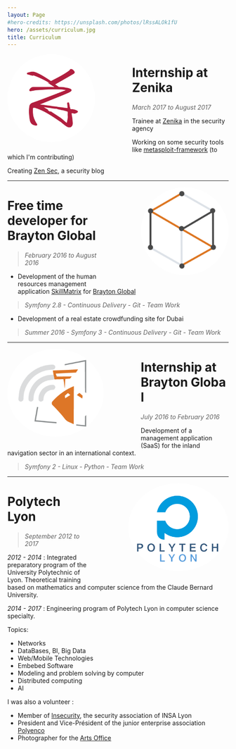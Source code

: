 ```yaml
---
layout: Page
#hero-credits: https://unsplash.com/photos/lRssALOk1fU
hero: /assets/curriculum.jpg
title: Curriculum
---
```


<img style="height: 200px;border-radius: 50%;float: left;margin-right: 6em;margin-bottom: 1em;" src="/assets/zenika.png" alt="Zenika"/>

# Internship at Zenika
> _March 2017 to August 2017_

Trainee at [Zenika](http://zenika.com/) in the security agency

Working on some security tools like [metasploit-framework](http://github.com/rapid7/metasploit-framework) (to which I'm contributing)

Creating [Zen Sec](#), a security blog

---

<img style="height: 200px;border-radius: 50%;float: right;margin-left: 6em;margin-bottom: 1em;" src="/assets/skillmatrix.png" alt="SkillMatrix"/>

# Free time developer for Brayton Global
> _February 2016 to August 2016_

* Development of the human resources management application [SkillMatrix](http://skillmatrix.be/) for [Brayton Global](http://www.braytonglobal.com/)
> _Symfony 2.8 - Continuous Delivery - Git - Team Work_

* Development of a real estate crowdfunding site for Dubai
> _Summer 2016 - Symfony 3 - Continuous Delivery - Git - Team Work_

---

<img style="height: 200px;border-radius: 50%;float: left;margin-right: 6em;margin-bottom: 1em;" src="/assets/vemasys.png" alt="VeMaSys"/>

# Internship at Brayton Global
> _July 2016 to February 2016_

Development of a management application (SaaS) for the inland navigation sector in an international context.
> _Symfony 2 - Linux - Python - Team Work_

---

<img style="height: 200px;border-radius: 50%;float: right;margin-left: 6em;margin-bottom: 1em;" src="/assets/polytech.png" alt="Polytech"/>

# Polytech Lyon
> _September 2012 to 2017_

_2012 - 2014_ : Integrated preparatory program of the University Polytechnic of Lyon.
Theoretical training based on mathematics and computer science from the Claude Bernard University.

_2014 - 2017_ : Engineering program of Polytech Lyon in computer science specialty.

Topics:

* Networks
* DataBases, BI, Big Data
* Web/Mobile Technologies
* Embebed Software
* Modeling and problem solving by computer
* Distributed computing
* AI

I was also a volunteer :

* Member of [Insecurity](http://insecurity-insa.fr/), the security association of INSA Lyon
* President and Vice-Président of the junior enterprise association [Polyenco](http://junior-polyenco.fr/)  
* Photographer for the [Arts Office](http://bureaudesarts.univ-lyon1.fr/)
